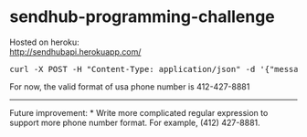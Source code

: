 sendhub-programming-challenge
=============================
Hosted on heroku:  
http://sendhubapi.herokuapp.com/

<pre>curl -X POST -H "Content-Type: application/json" -d '{"message": "SendHub Rocks", "recipients": ["412-427-8881", "412-427-8882", "412-427-8883", "14124278884", "412-427-8885", "412-427-8886"]}' http://sendhubapi.herokuapp.com/api/sendhub/v1.0/routes</pre>

For now, the valid format of usa phone number is 412-427-8881

<hr>
Future improvement:
* Write more complicated regular expression to support more phone number format. For example, (412) 427-8881.    
